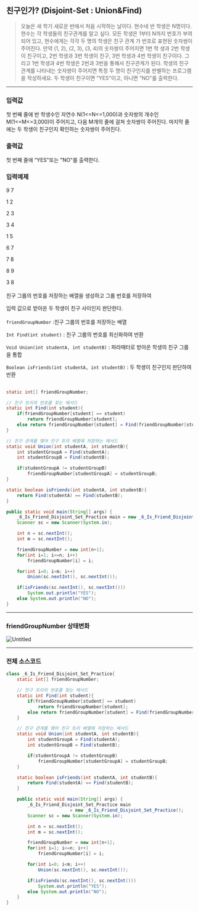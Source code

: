 ## 친구인가? (Disjoint-Set : Union&Find)

> 오늘은 새 학기 새로운 반에서 처음 시작하는 날이다.
현수네 반 학생은 N명이다. 현수는 각 학생들의 친구관계를 알고 싶다.
모든 학생은 1부터 N까지 번호가 부여되어 있고,
현수에게는 각각 두 명의 학생은 친구 관계 가 번호로 표현된 숫자쌍이 주어진다.
만약 (1, 2), (2, 3), (3, 4)의 숫자쌍이 주어지면 1번 학 생과 2번 학생이 친구이고,
2번 학생과 3번 학생이 친구, 3번 학생과 4번 학생이 친구이다.
그리고 1번 학생과 4번 학생은 2번과 3번을 통해서 친구관계가 된다.
학생의 친구관계를 나타내는 숫자쌍이 주어지면
특정 두 명이 친구인지를 판별하는 프로그램 을 작성하세요.
두 학생이 친구이면 “YES"이고, 아니면 ”NO"를 출력한다.
>

---

### 입력값

첫 번째 줄에 반 학생수인 자연수 N(1<=N<=1,000)과 숫자쌍의 개수인 M(1<=M<=3,000)이
주어지고, 다음 M개의 줄에 걸쳐 숫자쌍이 주어진다.
마지막 줄에는 두 학생이 친구인지 확인하는 숫자쌍이 주어진다.

### 출력값

첫 번째 줄에 “YES"또는 "NO"를 출력한다.

### 입력예제
9 7

1 2

2 3

3 4

1 5

6 7

7 8

8 9

3 8
<br><br>
친구 그룹의 번호를 저장하는 배열을 생성하고 그룹 번호를 저장하여

입력 값으로 받아온 두 학생이 친구 사이인지 판단한다.
<br><br>
`friendGroupNumber` :친구 그룹의 번호를 저장하는 배열

`Int Find(int student)` : 친구 그룹의 번호를 최신화하여 반환

`Void Union(int studentA, int studentB)` : 파라매터로 받아온 학생의 친구 그룹을 통합

`Boolean isFriends(int studentA, int studentB)` : 두 학생이 친구인지 판단하여 반환
<br><br>
```java
static int[] friendGroupNumber;
```

```java
// 친구 트리의 번호를 찾는 메서드
static int Find(int student){
    if(friendGroupNumber[student] == student)
        return friendGroupNumber[student];
    else return friendGroupNumber[student] = Find(friendGroupNumber[student]);
}
```

```java
// 친구 관계를 맺어 친구 트리 배열에 저장하는 메서드
static void Union(int studentA, int studentB){
    int studentGroupA = Find(studentA);
    int studentGroupB = Find(studentB);

    if(studentGroupA != studentGroupB)
        friendGroupNumber[studentGroupA] = studentGroupB;
}
```

```java
static boolean isFriends(int studentA, int studentB){
    return Find(studentA) == Find(studentB);
}
```

```java
public static void main(String[] args) {
    _6_Is_Friend_Disjoint_Set_Practice main = new _6_Is_Friend_Disjoint_Set_Practice();
    Scanner sc = new Scanner(System.in);

    int n = sc.nextInt();
    int m = sc.nextInt();

    friendGroupNumber = new int[n+1];
    for(int i=1; i<=n; i++)
        friendGroupNumber[i] = i;

    for(int i=0; i<m; i++)
        Union(sc.nextInt(), sc.nextInt());

    if(isFriends(sc.nextInt(), sc.nextInt()))
        System.out.println("YES");
    else System.out.println("NO");
}

```

---

### friendGroupNumber 상태변화

![Untitled](https://s3-us-west-2.amazonaws.com/secure.notion-static.com/3cbf895b-c98f-4c3a-9943-4cc8df2dfbcd/Untitled.png)

---

### 전체 소스코드

```java
class _6_Is_Friend_Disjoint_Set_Practice{
    static int[] friendGroupNumber;

    // 친구 트리의 번호를 찾는 메서드
    static int Find(int student){
        if(friendGroupNumber[student] == student)
            return friendGroupNumber[student];
        else return friendGroupNumber[student] = Find(friendGroupNumber[student]);
    }

    // 친구 관계를 맺어 친구 트리 배열에 저장하는 메서드
    static void Union(int studentA, int studentB){
        int studentGroupA = Find(studentA);
        int studentGroupB = Find(studentB);

        if(studentGroupA != studentGroupB)
            friendGroupNumber[studentGroupA] = studentGroupB;
    }

    static boolean isFriends(int studentA, int studentB){
        return Find(studentA) == Find(studentB);
    }

    public static void main(String[] args) {
        _6_Is_Friend_Disjoint_Set_Practice main 
						= new _6_Is_Friend_Disjoint_Set_Practice();
        Scanner sc = new Scanner(System.in);

        int n = sc.nextInt();
        int m = sc.nextInt();

        friendGroupNumber = new int[n+1];
        for(int i=1; i<=n; i++)
            friendGroupNumber[i] = i;

        for(int i=0; i<m; i++)
            Union(sc.nextInt(), sc.nextInt());

        if(isFriends(sc.nextInt(), sc.nextInt()))
            System.out.println("YES");
        else System.out.println("NO");
    }
}
```